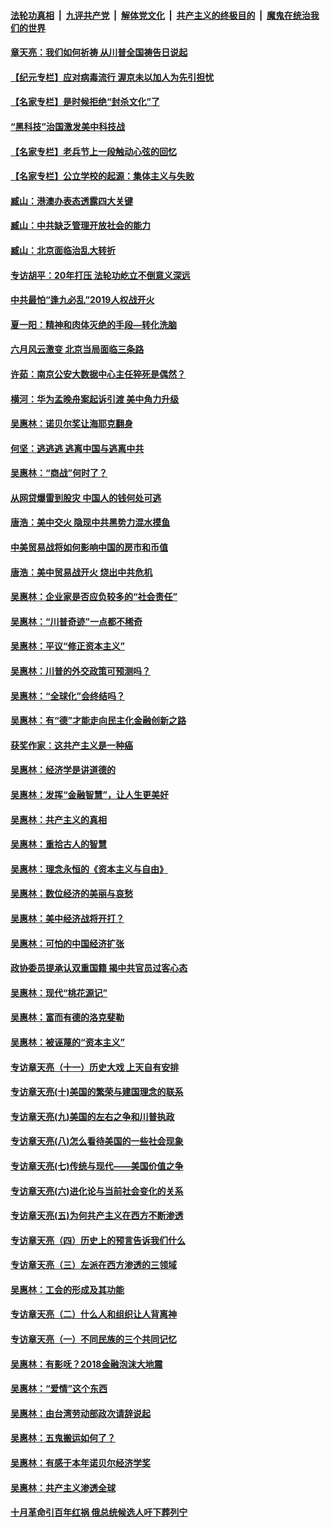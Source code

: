 ####  [法轮功真相](../../../../basic/blob/master/README.md?t=07091631) &nbsp;|&nbsp; [九评共产党](../../../../9ping.md/blob/master/README.md?t=07091631) &nbsp;|&nbsp; [解体党文化](../../../../jtdwh.md/blob/master/README.md?t=07091631)  &nbsp;|&nbsp; [共产主义的终极目的](../../../../gczydzjmd.md/blob/master/README.md?t=07091631) &nbsp;|&nbsp; [魔鬼在统治我们的世界](../../../../mgztzwmdsj.md/blob/master/README.md?t=07091631) 

#### [章天亮：我们如何祈祷 从川普全国祷告日说起](../pages/nsc423/n11944627.md?t=07091631) 

#### [【纪元专栏】应对病毒流行 渥京未以加人为先引担忧](../pages/nsc423/n11875714.md?t=07091631) 

#### [【名家专栏】是时候拒绝“封杀文化”了](../pages/nsc423/n11814093.md?t=07091631) 

#### [“黑科技”治国激发美中科技战](../pages/nsc423/n11638056.md?t=07091631) 

#### [【名家专栏】老兵节上一段触动心弦的回忆](../pages/nsc423/n11646016.md?t=07091631) 

#### [【名家专栏】公立学校的起源：集体主义与失败](../pages/nsc423/n11601833.md?t=07091631) 

#### [臧山：港澳办表态透露四大关键](../pages/nsc423/n11421628.md?t=07091631) 

#### [臧山：中共缺乏管理开放社会的能力](../pages/nsc423/n11407457.md?t=07091631) 

#### [臧山：北京面临治乱大转折](../pages/nsc423/n11406895.md?t=07091631) 

#### [专访胡平：20年打压 法轮功屹立不倒意义深远](../pages/nsc423/n11398800.md?t=07091631) 

#### [中共最怕“逢九必乱”2019人权战开火](../pages/nsc423/n11385248.md?t=07091631) 

#### [夏一阳：精神和肉体灭绝的手段—转化洗脑](../pages/nsc423/n11368250.md?t=07091631) 

#### [六月风云激变 北京当局面临三条路](../pages/nsc423/n11313668.md?t=07091631) 

#### [许茹：南京公安大数据中心主任猝死是偶然？](../pages/nsc423/n11064744.md?t=07091631) 

#### [横河：华为孟晚舟案起诉引渡 美中角力升级](../pages/nsc423/n11027230.md?t=07091631) 

#### [吴惠林：诺贝尔奖让海耶克翻身](../pages/nsc423/n10890049.md?t=07091631) 

#### [何坚：逃逃逃 逃离中国与逃离中共](../pages/nsc423/n10592891.md?t=07091631) 

#### [吴惠林：“商战”何时了？](../pages/nsc423/n10573558.md?t=07091631) 

#### [从网贷爆雷到股灾 中国人的钱何处可逃](../pages/nsc423/n10572800.md?t=07091631) 

#### [唐浩：美中交火 隐现中共黑势力混水摸鱼](../pages/nsc423/n10544040.md?t=07091631) 

#### [中美贸易战将如何影响中国的房市和币值](../pages/nsc423/n10543697.md?t=07091631) 

#### [唐浩：美中贸易战开火 烧出中共危机](../pages/nsc423/n10540126.md?t=07091631) 

#### [吴惠林：企业家是否应负较多的“社会责任”](../pages/nsc423/n10535022.md?t=07091631) 

#### [吴惠林：“川普奇迹”一点都不稀奇](../pages/nsc423/n10512808.md?t=07091631) 

#### [吴惠林：平议“修正资本主义”](../pages/nsc423/n10495724.md?t=07091631) 

#### [吴惠林：川普的外交政策可预测吗？](../pages/nsc423/n10462387.md?t=07091631) 

#### [吴惠林：“全球化”会终结吗？](../pages/nsc423/n10452838.md?t=07091631) 

#### [吴惠林：有“德”才能走向民主化金融创新之路](../pages/nsc423/n10432292.md?t=07091631) 

#### [获奖作家：这共产主义是一种癌](../pages/nsc423/n10431541.md?t=07091631) 

#### [吴惠林：经济学是讲道德的](../pages/nsc423/n10398014.md?t=07091631) 

#### [吴惠林：发挥“金融智慧”，让人生更美好](../pages/nsc423/n10375019.md?t=07091631) 

#### [吴惠林：共产主义的真相](../pages/nsc423/n10351394.md?t=07091631) 

#### [吴惠林：重拾古人的智慧](../pages/nsc423/n10337691.md?t=07091631) 

#### [吴惠林：理念永恒的《资本主义与自由》](../pages/nsc423/n10316274.md?t=07091631) 

#### [吴惠林：数位经济的美丽与哀愁](../pages/nsc423/n10292946.md?t=07091631) 

#### [吴惠林：美中经济战将开打？](../pages/nsc423/n10258825.md?t=07091631) 

#### [吴惠林：可怕的中国经济扩张](../pages/nsc423/n10219147.md?t=07091631) 

#### [政协委员提承认双重国籍 揭中共官员过客心态](../pages/nsc423/n10208809.md?t=07091631) 

#### [吴惠林：现代“桃花源记”](../pages/nsc423/n10185234.md?t=07091631) 

#### [吴惠林：富而有德的洛克斐勒](../pages/nsc423/n10142264.md?t=07091631) 

#### [吴惠林：被诬蔑的“资本主义”](../pages/nsc423/n10124816.md?t=07091631) 

#### [专访章天亮（十一）历史大戏 上天自有安排](../pages/nsc423/n10094905.md?t=07091631) 

#### [专访章天亮(十)美国的繁荣与建国理念的联系](../pages/nsc423/n10094899.md?t=07091631) 

#### [专访章天亮(九)美国的左右之争和川普执政](../pages/nsc423/n10094889.md?t=07091631) 

#### [专访章天亮(八)怎么看待美国的一些社会现象](../pages/nsc423/n10094857.md?t=07091631) 

#### [专访章天亮(七)传统与现代——美国价值之争](../pages/nsc423/n10093140.md?t=07091631) 

#### [专访章天亮(六)进化论与当前社会变化的关系](../pages/nsc423/n10092036.md?t=07091631) 

#### [专访章天亮(五)为何共产主义在西方不断渗透](../pages/nsc423/n10083620.md?t=07091631) 

#### [专访章天亮（四）历史上的预言告诉我们什么](../pages/nsc423/n10083606.md?t=07091631) 

#### [专访章天亮（三）左派在西方渗透的三领域](../pages/nsc423/n10081115.md?t=07091631) 

#### [吴惠林：工会的形成及其功能](../pages/nsc423/n10080633.md?t=07091631) 

#### [专访章天亮（二）什么人和组织让人背离神](../pages/nsc423/n10076637.md?t=07091631) 

#### [专访章天亮（一）不同民族的三个共同记忆](../pages/nsc423/n10074188.md?t=07091631) 

#### [吴惠林：有影呒？2018金融泡沫大地震](../pages/nsc423/n10040534.md?t=07091631) 

#### [吴惠林：“爱情”这个东西](../pages/nsc423/n10019423.md?t=07091631) 

#### [吴惠林：由台湾劳动部政次请辞说起](../pages/nsc423/n9979679.md?t=07091631) 

#### [吴惠林：五鬼搬运如何了？](../pages/nsc423/n9925338.md?t=07091631) 

#### [吴惠林：有感于本年诺贝尔经济学奖](../pages/nsc423/n9871883.md?t=07091631) 

#### [吴惠林：共产主义渗透全球](../pages/nsc423/n9812748.md?t=07091631) 

#### [十月革命引百年红祸 俄总统候选人吁下葬列宁](../pages/nsc423/n9810182.md?t=07091631) 

